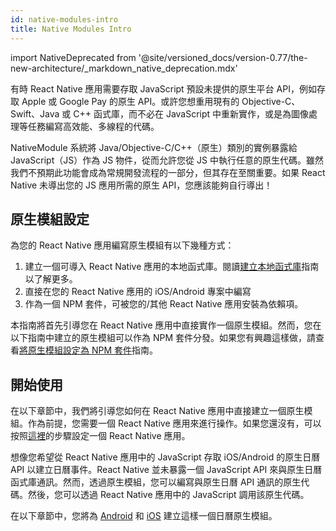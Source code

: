 ```yaml
---
id: native-modules-intro
title: Native Modules Intro
---
```


import NativeDeprecated from '@site/versioned_docs/version-0.77/the-new-architecture/\_markdown_native_deprecation.mdx'

<NativeDeprecated />

有時 React Native 應用需要存取 JavaScript 預設未提供的原生平台 API，例如存取 Apple 或 Google Pay 的原生 API。或許您想重用現有的 Objective-C、Swift、Java 或 C++ 函式庫，而不必在 JavaScript 中重新實作，或是為圖像處理等任務編寫高效能、多線程的代碼。

NativeModule 系統將 Java/Objective-C/C++（原生）類別的實例暴露給 JavaScript（JS）作為 JS 物件，從而允許您從 JS 中執行任意的原生代碼。雖然我們不預期此功能會成為常規開發流程的一部分，但其存在至關重要。如果 React Native 未導出您的 JS 應用所需的原生 API，您應該能夠自行導出！

## 原生模組設定

為您的 React Native 應用編寫原生模組有以下幾種方式：

1. 建立一個可導入 React Native 應用的本地函式庫。閱讀[建立本地函式庫](local-library-setup)指南以了解更多。
2. 直接在您的 React Native 應用的 iOS/Android 專案中編寫
3. 作為一個 NPM 套件，可被您的/其他 React Native 應用安裝為依賴項。

本指南將首先引導您在 React Native 應用中直接實作一個原生模組。然而，您在以下指南中建立的原生模組可以作為 NPM 套件分發。如果您有興趣這樣做，請查看[將原生模組設定為 NPM 套件](native-modules-setup)指南。

## 開始使用

在以下章節中，我們將引導您如何在 React Native 應用中直接建立一個原生模組。作為前提，您需要一個 React Native 應用來進行操作。如果您還沒有，可以按照[這裡](../getting-started)的步驟設定一個 React Native 應用。

想像您希望從 React Native 應用中的 JavaScript 存取 iOS/Android 的原生日曆 API 以建立日曆事件。React Native 並未暴露一個 JavaScript API 來與原生日曆函式庫通訊。然而，透過原生模組，您可以編寫與原生日曆 API 通訊的原生代碼。然後，您可以透過 React Native 應用中的 JavaScript 調用該原生代碼。

在以下章節中，您將為 [Android](native-modules-android) 和 [iOS](native-modules-ios) 建立這樣一個日曆原生模組。